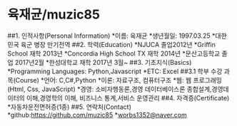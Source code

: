 # 육재균/muzic85

##1. 인적사항(Personal Information)
  *이름: 육재균
  *생년월일: 1997.03.25
  *대한민국 육군 병장 만기전역
##2. 학력(Education)
  *NJUCA 졸업2012년
  *Griffin School 재학 2013년
  *Concordia High School TX 재학 2014년
  *문산고등학교 졸업 2017년2월
  *한성대학교 재학 2017년 3월~
##3. 기초지식(Basics)
  *Programming Languages: Python,Javascript
  *ETC: Excel
##3.1 학부 수강 과목(Course)
  *언어: C,C#,Python
  *이론: 자료구조, 컴퓨터구조
  *웹: 웹 프로그래밍(Html, Css, JavaScript)
  *경영: 소비자행동론,경영 데이터베이스론 종합설계,경영데이터의 이해,경영학의 이해, 비즈니스 통계,서비스 운영관리
##4. 자격증(Certificate)
  *자동차운전면허증(1종)
##5. 연락처(Contact)
  *github:https://github.com/muzic85
  *worbs1352@naver.com
